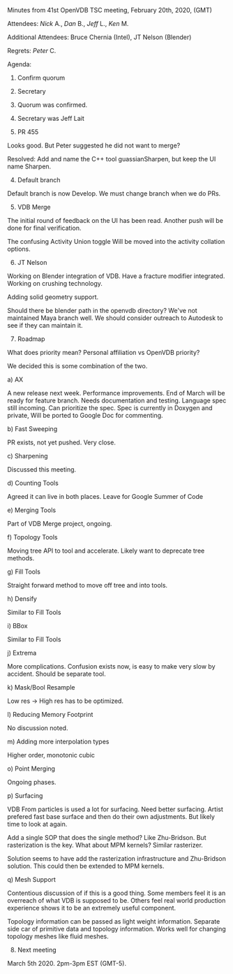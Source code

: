 Minutes from 41st OpenVDB TSC meeting, February 20th, 2020, (GMT)

Attendees: *Nick* A., *Dan* B., *Jeff* L., *Ken* M.

Additional Attendees: Bruce Chernia (Intel), JT Nelson (Blender)

Regrets: *Peter* C.

Agenda:

1) Confirm quorum
2) Secretary

1) Quorum was confirmed.

2) Secretary was Jeff Lait

3) PR 455

Looks good.  But Peter suggested he did not want to merge?

Resolved: Add and name the C++ tool guassianSharpen, but keep the UI name
Sharpen.

4) Default branch

Default branch is now Develop.  We must change branch when we do PRs.

5) VDB Merge

The initial round of feedback on the UI has been read.  Another push
will be done for final verification.

The confusing Activity Union toggle Will be moved into the activity collation
options.

6) JT Nelson

Working on Blender integration of VDB.  Have a fracture modifier integrated.
Working on crushing technology.

Adding solid geometry support.

Should there be blender path in the openvdb directory?  We've not maintained
Maya branch well.  We should consider outreach to Autodesk to see if they can
maintain it.

7) Roadmap

What does priority mean?  Personal affiliation vs OpenVDB priority?

We decided this is some combination of the two.

a) AX

A new release next week.  Performance improvements.  End of March will be ready
for feature branch.  Needs documentation and testing.  Language spec still
incoming.  Can prioritize the spec.  Spec is currently in Doxygen and private,
Will be ported to Google Doc for commenting.

b) Fast Sweeping

PR exists, not yet pushed.  Very close.

c) Sharpening

Discussed this meeting.

d) Counting Tools

Agreed it can live in both places.  Leave for Google Summer of Code

e) Merging Tools

Part of VDB Merge project, ongoing.


f) Topology Tools

Moving tree API to tool and accelerate.  Likely want to deprecate tree methods.

g) Fill Tools

Straight forward method to move off tree and into tools.

h) Densify

Similar to Fill Tools

i) BBox

Similar to Fill Tools

j) Extrema

More complications.  Confusion exists now, is easy to make very slow by
accident.  Should be separate tool.

k) Mask/Bool Resample

Low res -> High res has to be optimized.

l) Reducing Memory Footprint

No discussion noted.

m) Adding more interpolation types

Higher order, monotonic cubic

o) Point Merging

Ongoing phases.

p) Surfacing

VDB From particles is used a lot for surfacing.  Need better surfacing.  Artist
prefered fast base surface and then do their own adjustments.  But likely time
to look at again.

Add a single SOP that does the single method?  Like Zhu-Bridson.  But
rasterization is the key.  What about MPM kernels?  Similar rasterizer.

Solution seems to have add the rasterization infrastructure and Zhu-Bridson
solution.  This could then be extended to MPM kernels.

q) Mesh Support

Contentious discussion of if this is a good thing.  Some members feel it is
an overreach of what VDB is supposed to be.  Others feel real world production
experience shows it to be an extremely useful component.

Topology information can be passed as light weight information.  Separate side
car of primitive data and topology information.  Works well for changing
topology meshes like fluid meshes.

8) Next meeting

March 5th 2020. 2pm-3pm EST (GMT-5).
